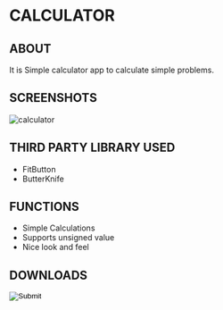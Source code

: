 # CALCULATOR

## ABOUT
It is Simple calculator app to calculate simple problems.

## SCREENSHOTS
![calculator](https://user-images.githubusercontent.com/44651301/103457476-b58d5800-4d25-11eb-88fa-d35ebe2fc082.gif)

## THIRD PARTY LIBRARY USED
* FitButton
* ButterKnife 

## FUNCTIONS
* Simple Calculations
* Supports unsigned value
* Nice look and feel

## DOWNLOADS
<input type="image" src="https://play.google.com/intl/en_us/badges/static/images/badges/en_badge_web_generic.png" />
